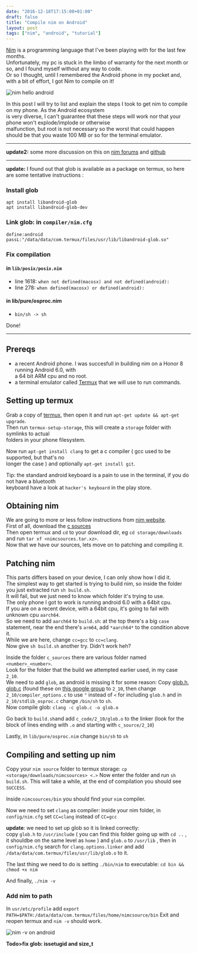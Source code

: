 ```yaml
---
date: "2016-12-18T17:15:00+01:00"
draft: false
title: "Compile nim on Android"
layout: post
tags: ["nim", "android", "tutorial"]
---
```


[Nim](https://github.com/nim-lang/Nim) is a programming language that I've been playing with for the last few months.  
Unfortunately, my pc is stuck in the limbo of warranty for the next month or so, and I found myself without any way to code.  
Or so I thought, until I remembered the Android phone in my pocket and, with a bit of effort, I got Nim to compile on it!  

![nim hello android](/media/compile-nim-android/running-nim.png) 

In this post I will try to list and explain the steps I took to get nim to compile on my phone. As the Android ecosystem   
is very diverse, I can't guarantee that these steps will work nor that your phone won't explode/implode or otherwise  
malfunction, but root is not necessary so the worst that could happen should be that you waste 100 MB or so for the terminal emulator.  

---

**update2:** some more discussion on this on [nim forums](https://forum.nim-lang.org/t/2891) and [github](https://github.com/nim-lang/Nim/pull/5646)

---

**update:** I found out that glob is available as a package on termux, so here are some tentative instructions :
### Install glob
```
apt install libandroid-glob
apt install libandroid-glob-dev
```

### Link glob: in `compiler/nim.cfg`
```
define:android
passL:"/data/data/com.termux/files/usr/lib/libandroid-glob.so"
```
### Fix compilation

#### in `lib/posix/posix.nim`
- line 1618: `when not defined(macosx) and not defined(android):`
- line 278: `when defined(macosx) or defined(android):`

#### in lib/pure/osproc.nim
- `bin/sh -> sh`

Done!

---

Prereqs
-------
- a recent Android phone. I was succesfull in building nim on a Honor 8 running Android 6.0, with  
a 64 bit ARM cpu and no root.
- a terminal emulator called [Termux](https://termux.com) that we will use to run commands.

Setting up termux
-----------------
Grab a copy of [termux](https://termux.com), then open it and run `apt-get update && apt-get upgrade`.  
Then run `termux-setup-storage`, this will create a `storage` folder with symlinks to actual  
folders in your phone filesystem.

Now run `apt-get install clang` to get a c compiler ( gcc used to be supported, but that's no  
longer the case ) and optionally `apt-get install git`.

Tip: the standard android keyboard is a pain to use in the terminal, if you do not have a bluetooth  
keyboard have a look at `hacker's keyboard` in the play store.

Obtaining nim
-------------

We are going to more or less follow instructions from [nim website](http://nim-lang.org/download.html).  
First of all, download the [c sources](http://nim-lang.org/download/nim-0.15.2.tar.xz)  
Then open termux and `cd` to your download dir, eg `cd storage/downloads` and run `tar xf <nimcsources.tar.xz>`.  
Now that we have our sources, lets move on to patching and compiling it.

Patching nim
-----------
This parts differs based on your device, I can only show how I did it.  
The simplest way to get started is trying to build nim, so inside the folder you just extracted run `sh build.sh`.  
It will fail, but we just need to know which folder it's trying to use.  
The only phone I got to work is running android 6.0 with a 64bit cpu.  
If you are on a recent device, with a 64bit cpu, it's going to fail with unknown cpu `aarch64`.  
So we need to add `aarch64` to `build.sh`:
at the top there's a big `case` statement, near the end there's `arm64`, add `*aarch64*` to the condition above it.  
While we are here, change `cc=gcc` to `cc=clang`.  
Now give `sh build.sh` another try.
Didn't work heh?  

Inside the folder `c_sources` there are various folder named `<number>_<number>`.  
Look for the folder that the build we attempted earlier used, in my case `2_10`.  
We need to add `glob`, as android is missing it for some reason:
Copy [glob.h](/media/compile-nim-android/glob.h), [glob.c](/media/compile-nim-android/glob.c) (found these on [this google group](https://groups.google.com/forum/m/#!topic/android-ndk/vSH6MWPD0Vk) to `2_10`, then change `2_10/compiler_options.c` to use `"` instead of `<` for including `glob.h`
and in `2_10/stdlib_osproc.c` change `/bin/sh` to `sh`.  
Now compile glob: `clang -c glob.c -o glob.o`  

Go back to `build.sh`and add `c_code/2_10/glob.o` to the linker (look for the block of lines ending with `.o` and starting with `c_source/2_10`)  
  
Lastly, in `lib/pure/osproc.nim` change `bin/sh` to `sh`

Compiling and setting up nim
-----------------------------

Copy your `nim source` folder to termux storage: `cp <storage/downloads/nimcsources> <.>`
Now enter the folder and run `sh build.sh`. This will take a while, at the end of compilation you should see `SUCCESS`.  

Inside `nimcsources/bin` you should find your `nim` compiler.  

Now we need to set `clang` as compiler: inside your nim folder, in `config/nim.cfg` set `CC=clang` instead of `CC=gcc`

**update**: we need to set up glob so it is linked correctly:  
 copy `glob.h` to `/usr/include` ( you can find this folder going up with `cd ..` , it shouldbe on the same level as `home` ) and `glob.o` to `/usr/lib` , then in `config/nim.cfg` search for `clang.options.linker` and add `/data/data/com.termux/files/usr/lib/glob.o` to it.

The last thing we need to do is setting `./bin/nim` to executable: `cd bin && chmod +x nim`

And finally, `./nim -v`

### Add nim to path
In `usr/etc/profile` add `export PATH=$PATH:/data/data/com.termux/files/home/nimcsource/bin`
Exit and reopen termux and `nim -v` should work.

![nim -v on android](/media/compile-nim-android/nim-android.png) 

**Todo>fix glob: issetugid and size_t**
 
